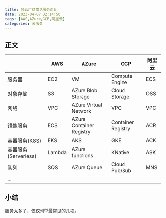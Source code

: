 ```yaml
---
title: 各云厂商常见服务对比
date: 2023-04-07 02:14:50
tags: [AWS,AZure,GCP,阿里云]
categories: 云服务
---
```




## 正文

|                  | AWS    | AZure                    | GCP                | 阿里云 |
| ---------------- | ------ | ------------------------ | ------------------ | --- |
| 服务器              | EC2    | VM                       | Compute Engine     | ECS |
| 对象存储             | S3     | AZure Blob Storage       | Cloud Storage      | OSS |
| 网络               | VPC    | AZure Virtual Network    | VPC                | VPC |
| 镜像服务             | ECS    | AZure Container Registry | Container Registry | ACR |
| 容器服务(K8S)        | EKS    | AKS                      | GKE                | ACK |
| 容器服务(Serverless) | Lambda | AZure functions          | KNative            | ASK |
| 队列               | SQS    | AZure Queue              | Cloud Pub/Sub      | MNS |
| ...              |        |                          |                    |     |



## 小结

服务太多了，仅仅列举最常见的几项。
